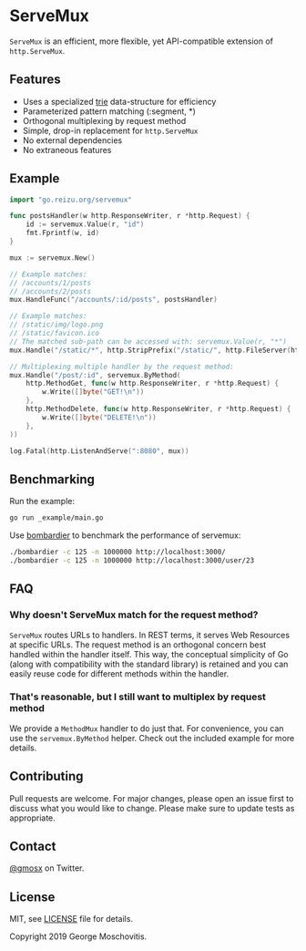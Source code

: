 # ServeMux

`ServeMux` is an efficient, more flexible, yet API-compatible extension of `http.ServeMux`.

## Features

* Uses a specialized [trie](https://en.wikipedia.org/wiki/Trie) data-structure for efficiency
* Parameterized pattern matching (:segment, *)
* Orthogonal multiplexing by request method
* Simple, drop-in replacement for `http.ServeMux`
* No external dependencies
* No extraneous features

## Example

```go
import "go.reizu.org/servemux"

func postsHandler(w http.ResponseWriter, r *http.Request) {
    id := servemux.Value(r, "id")
    fmt.Fprintf(w, id)
}

mux := servemux.New()

// Example matches:
// /accounts/1/posts
// /accounts/2/posts
mux.HandleFunc("/accounts/:id/posts", postsHandler)

// Example matches:
// /static/img/logo.png
// /static/favicon.ico
// The matched sub-path can be accessed with: servemux.Value(r, "*")
mux.Handle("/static/*", http.StripPrefix("/static/", http.FileServer(http.Dir("./static"))))

// Multiplexing multiple handler by the request method:
mux.Handle("/post/:id", servemux.ByMethod(
    http.MethodGet, func(w http.ResponseWriter, r *http.Request) {
        w.Write([]byte("GET!\n"))
    },
    http.MethodDelete, func(w http.ResponseWriter, r *http.Request) {
        w.Write([]byte("DELETE!\n"))
    },
))

log.Fatal(http.ListenAndServe(":8080", mux))
```

## Benchmarking

Run the example:

```sh
go run _example/main.go
```

Use [bombardier](https://github.com/codesenberg/bombardier) to benchmark the performance of servemux:

```sh
./bombardier -c 125 -n 1000000 http://localhost:3000/
./bombardier -c 125 -n 1000000 http://localhost:3000/user/23
```

## FAQ

### Why doesn't ServeMux match for the request method?

`ServeMux` routes URLs to handlers. In REST terms, it serves Web Resources at specific URLs. The request method is an orthogonal concern best handled within the handler itself. This way, the conceptual simplicity of Go (along with compatibility with the standard library) is retained and you can easily reuse code for different methods within the handler.

### That's reasonable, but I still want to multiplex by request method

We provide a `MethodMux` handler to do just that. For convenience, you can use the `servemux.ByMethod` helper. Check out the included example for more details.

## Contributing

Pull requests are welcome. For major changes, please open an issue first to discuss what you would like to change. Please make sure to update tests as appropriate.

## Contact

[@gmosx](https://twitter.com/gmosx) on Twitter.

## License

MIT, see [LICENSE](./LICENSE) file for details.

Copyright 2019 George Moschovitis.
